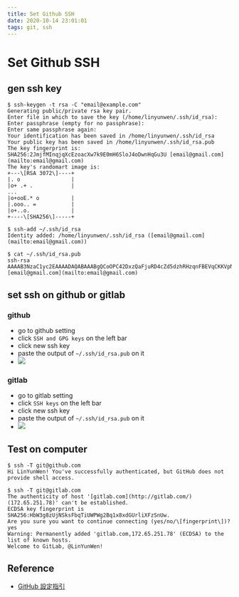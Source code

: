```yaml
---
title: Set Github SSH
date: 2020-10-14 23:01:01
tags: git, ssh
---
```


# Set Github SSH

## gen ssh key
```
$ ssh-keygen -t rsa -C "email@example.com"
Generating public/private rsa key pair.  
Enter file in which to save the key (/home/linyunwen/.ssh/id_rsa):  
Enter passphrase (empty for no passphrase):  
Enter same passphrase again:  
Your identification has been saved in /home/linyunwen/.ssh/id_rsa  
Your public key has been saved in /home/linyunwen/.ssh/id_rsa.pub  
The key fingerprint is:  
SHA256:2JmjfMInqjqXcEzoacXw7k9E0mH6SloJ4oDwnHqGu3U [email@gmail.com](mailto:email@gmail.com)  
The key's randomart image is:  
+---\[RSA 3072\]----+  
|. o                |  
|o+ .+ .            |  
...
|o+ooE.* o          |  
|.ooo.. =           |  
|o+..o.             |  
+----\[SHA256\]-----+  

$ ssh-add ~/.ssh/id_rsa  
Identity added: /home/linyunwen/.ssh/id_rsa ([email@gmail.com](mailto:email@gmail.com))  

$ cat ~/.ssh/id_rsa.pub  
ssh-rsa AAAAB3NzaC1yc2EAAAADAQABAAABgQCoOPC42DxzQaFjuRD4cZd5dzhRHzqnFBEVqCKKVpNfw8wLa2EncAewptfKdr56vObVtMAfntkzVlMFBLGf...PK3zYpKkXQS2ga4SgzM+HNQUQJKnv+Y7s9NegHd27KJFkkOm6fxzv3rruWNZi4fJPbXqtZZYqAVtK9ObrNoG9cAqOLSBEg2Nx5Ihyf+cHB2MC8t0QWNiP6PVfFCpft0AT5Gdn0LuierAxjCOWqCSK5HtH8= [email@gmail.com](mailto:email@gmail.com)
```
<!--more-->

## set ssh on github or gitlab
### github
- go to github setting
- click `SSH and GPG keys` on the left bar
- click new ssh key
- paste the output of `~/.ssh/id_rsa.pub` on it
- ![](https://i.imgur.com/RaIH7nv.png)

### gitlab
- go to gitlab setting
- click `SSH keys` on the left bar
- click new ssh key
- paste the output of `~/.ssh/id_rsa.pub` on it
- ![](https://i.imgur.com/Pfa1mam.png)


## Test on computer
```
$ ssh -T git@github.com
Hi LinYunWen! You've successfully authenticated, but GitHub does not provide shell access.

$ ssh -T git@gitlab.com
The authenticity of host '[gitlab.com](http://gitlab.com/) (172.65.251.78)' can't be established.  
ECDSA key fingerprint is SHA256:HbW3g8zUjNSksFbqTiUWPWg2Bq1x8xdGUrliXFzSnUw.  
Are you sure you want to continue connecting (yes/no/\[fingerprint\])?  yes
Warning: Permanently added 'gitlab.com,172.65.251.78' (ECDSA) to the list of known hosts.  
Welcome to GitLab, @LinYunWen!

```

## Reference
- [GitHub 設定指引](http://wiki.csie.ncku.edu.tw/github)